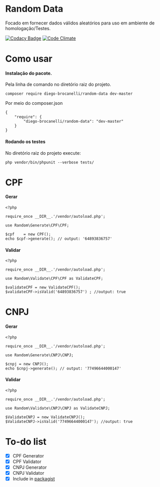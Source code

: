 # Random Data 
Focado em fornecer dados válidos aleatórios para uso em ambiente de homologação/Testes.

[![Codacy Badge](https://api.codacy.com/project/badge/Grade/2049798bf7324d2797a9f3b1927a1158)](https://www.codacy.com/app/Diego-Brocanelli/randomData?utm_source=github.com&amp;utm_medium=referral&amp;utm_content=Diego-Brocanelli/randomData&amp;utm_campaign=Badge_Grade)
[![Code Climate](https://codeclimate.com/github/Diego-Brocanelli/randomData/badges/gpa.svg)](https://codeclimate.com/github/Diego-Brocanelli/randomData)

# Como usar
#### Instalação do pacote.
Pela linha de comando no diretório raiz do projeto.
```
composer require diego-brocanelli/random-data dev-master
```
Por meio do composer.json
```
{
    "require": {
        "diego-brocanelli/random-data": "dev-master"
    }
}
```

#### Rodando os testes
No diretório raiz do projeto execute:
```
php vendor/bin/phpunit --verbose tests/
```

# CPF

#### Gerar
```
<?php

require_once __DIR__.'/vendor/autoload.php';

use Random\Generate\CPF\CPF;

$cpf    = new CPF();
echo $cpf->generate(); // output: '64893836757'
```
#### Validar
```
<?php

require_once __DIR__.'/vendor/autoload.php';

use Random\Validate\CPF\CPF as ValidateCPF;

$validateCPF = new ValidateCPF();
$validateCPF->isValid('64893836757') ; //output: true
```
# CNPJ 

#### Gerar
```
<?php

require_once __DIR__.'/vendor/autoload.php';

use Random\Generate\CNPJ\CNPJ;

$cnpj = new CNPJ();
echo $cnpj->generate(); // output: '77496644000147'
```

#### Validar
```
<?php

require_once __DIR__.'/vendor/autoload.php';

use Random\Validate\CNPJ\CNPJ as ValidateCNPJ;

$ValidateCNPJ = new ValidateCNPJ();
$ValidateCNPJ->isValid('77496644000147'); //output: true
```
# To-do list

* [X] CPF Generator
* [X] CPF Validator
* [X] CNPJ Generator
* [X] CNPJ Validator
* [X] Include in  [packagist](https://packagist.org/)
